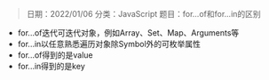> 日期：2022/01/06
分类：JavaScript
题目：for...of和for...in的区别

- for...of迭代可迭代对象，例如Array、Set、Map、Arguments等
- for...in以任意熟悉遍历对象除Symbol外的可枚举属性
- for...of得到的是value
- for...in得到的是key

